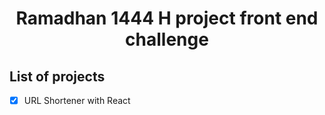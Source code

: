 # <p align="center">Ramadhan 1444 H project front end challenge</p>

## List of projects
- [X] URL Shortener with React